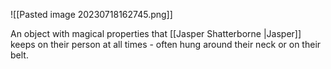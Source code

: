 ![[Pasted image 20230718162745.png]]

An object with magical properties that [[Jasper Shatterborne |Jasper]] keeps on their person at all times - often hung around their neck or on their belt.